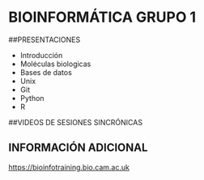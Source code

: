 #   BIOINFORMÁTICA GRUPO 1

##PRESENTACIONES 

- Introducción
-   Moléculas biologicas
-   Bases de datos
- Unix
- Git
- Python
- R

##VIDEOS DE SESIONES SINCRÓNICAS

## INFORMACIÓN ADICIONAL
<https://bioinfotraining.bio.cam.ac.uk>
